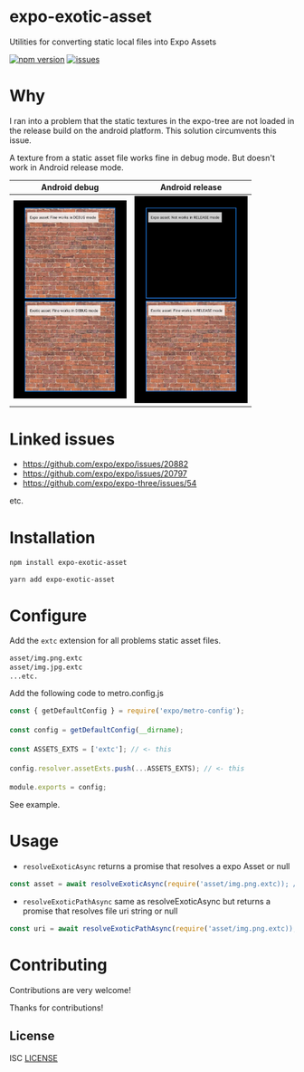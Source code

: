# expo-exotic-asset

Utilities for converting static local files into Expo Assets

[![npm version](https://img.shields.io/npm/v/expo-exotic-asset.svg?style=flat)](https://www.npmjs.com/package/expo-exotic-asset)
[![issues](https://img.shields.io/github/issues/nikitadudin/expo-exotic-asset.svg?style=flat)](https://github.com/nikitadudin/expo-exotic-asset/issues)

# Why

I ran into a problem that the static textures in the expo-tree are not loaded in the release build on the android platform. This solution circumvents this issue.

A texture from a static asset file works fine in debug mode. But doesn't work in Android release mode.

|Android debug | Android release |
| ------ | ------ |
| <img src="https://raw.githubusercontent.com/NikitaDudin/expo-exotic-asset/main/example/assets/debug.jpg" width='200'> |  <img src="https://raw.githubusercontent.com/NikitaDudin/expo-exotic-asset/main/example/assets/release.jpg" width='200'> |

# Linked issues

- https://github.com/expo/expo/issues/20882
- https://github.com/expo/expo/issues/20797
- https://github.com/expo/expo-three/issues/54

etc.

# Installation

```
npm install expo-exotic-asset
```

```
yarn add expo-exotic-asset
```

# Configure

Add the `extc` extension for all problems static asset files.

```
asset/img.png.extc
asset/img.jpg.extc
...etc.
```

Add the following code to metro.config.js

```js
const { getDefaultConfig } = require('expo/metro-config');

const config = getDefaultConfig(__dirname);

const ASSETS_EXTS = ['extc']; // <- this

config.resolver.assetExts.push(...ASSETS_EXTS); // <- this

module.exports = config;
```

See example.

# Usage

* `resolveExoticAsync` returns a promise that resolves a expo Asset or null

```ts
const asset = await resolveExoticAsync(require('asset/img.png.extc)); // Asset or null
```

* `resolveExoticPathAsync` same as resolveExoticAsync but returns a promise that resolves file uri string or null

```ts
const uri = await resolveExoticPathAsync(require('asset/img.png.extc)); // string or null
```

# Contributing

Contributions are very welcome!

Thanks for contributions!

## License

ISC [LICENSE](LICENSE)
